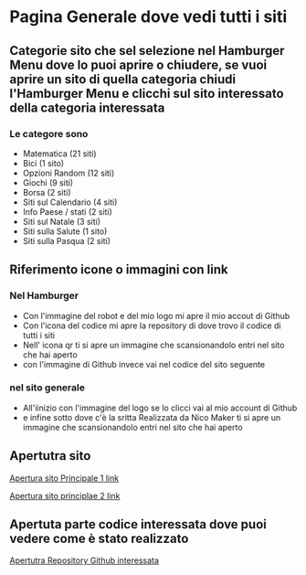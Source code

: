 # Pagina Generale dove vedi tutti i siti

## Categorie sito che sel selezione nel Hamburger Menu dove lo puoi aprire o chiudere, se vuoi aprire un sito di quella categoria chiudi l'Hamburger Menu e clicchi sul sito interessato della categoria interessata

### Le categore sono

- Matematica (21 siti)
- Bici (1 sito)
- Opzioni Random (12 siti)
- Giochi (9 siti)
- Borsa (2 siti)
- Siti sul Calendario (4 siti)
- Info Paese / stati (2 siti)
- Siti sul Natale (3 siti)
- Siti sulla Salute (1 sito)
- Siti sulla Pasqua (2 siti)

## Riferimento icone o immagini con link

### Nel Hamburger

- Con l'immagine del robot e del mio logo mi apre il mio accout di Github
- Con l'icona del codice mi apre la repository di dove trovo il codice di tutti i siti
- Nell' icona qr ti si apre un immagine che scansionandolo entri nel sito che hai aperto
- con l'immagine di Github invece vai nel codice del sito seguente

### nel sito generale

- All'iinizio con l'immagine del logo se lo clicci vai al mio account di Github
- e infine sotto dove c'è la sritta Realizzata da Nico Maker ti si apre un immagine che scansionandolo entri nel sito che hai aperto

## Apertutra sito

[Apertura sito Principale 1 link](https://paginageneralesiti.netlify.app/)

[Apertura sito principlae 2 link](https://nicomaker.github.io/Pagina_Generale_Siti/)

## Apertuta parte codice interessata dove puoi vedere come è stato realizzato

[Apertutra Repository Github interessata](https://github.com/NicoMaker/NicoMaker)
